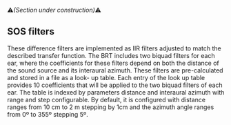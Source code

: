 :warning:*(Section under construction)*:warning:

## SOS filters

These difference filters are implemented as IIR filters adjusted to match the described transfer function. The BRT includes two biquad filters for each ear, where the coefficients for these filters depend on both the distance of the sound source and its interaural azimuth. These filters are pre-calculated and stored in a file as a look- up table. Each entry of the look up table provides 10 coefficients that will be applied to the two biquad filters of each ear. The table is indexed by parameters distance and interaural azimuth with range and step configurable. By default, it is configured with distance ranges from 10 cm to 2 m stepping by 1cm and the azimuth angle ranges from 0º to 355º stepping 5º. 

